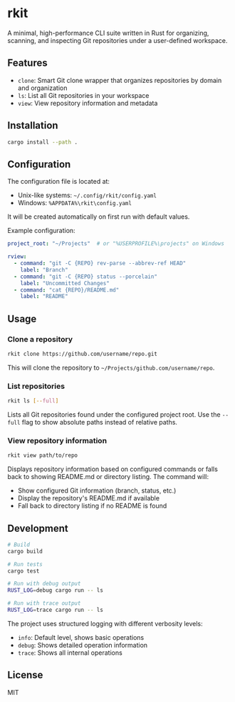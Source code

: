 # rkit

A minimal, high-performance CLI suite written in Rust for organizing, scanning, and inspecting Git repositories under a user-defined workspace.

## Features

- `clone`: Smart Git clone wrapper that organizes repositories by domain and organization
- `ls`: List all Git repositories in your workspace
- `view`: View repository information and metadata

## Installation

```bash
cargo install --path .
```

## Configuration

The configuration file is located at:
- Unix-like systems: `~/.config/rkit/config.yaml`
- Windows: `%APPDATA%\rkit\config.yaml`

It will be created automatically on first run with default values.

Example configuration:

```yaml
project_root: "~/Projects"  # or "%USERPROFILE%\projects" on Windows

rview:
  - command: "git -C {REPO} rev-parse --abbrev-ref HEAD"
    label: "Branch"
  - command: "git -C {REPO} status --porcelain"
    label: "Uncommitted Changes"
  - command: "cat {REPO}/README.md"
    label: "README"
```

## Usage

### Clone a repository

```bash
rkit clone https://github.com/username/repo.git
```

This will clone the repository to `~/Projects/github.com/username/repo`.

### List repositories

```bash
rkit ls [--full]
```

Lists all Git repositories found under the configured project root. Use the `--full` flag to show absolute paths instead of relative paths.

### View repository information

```bash
rkit view path/to/repo
```

Displays repository information based on configured commands or falls back to showing README.md or directory listing. The command will:
- Show configured Git information (branch, status, etc.)
- Display the repository's README.md if available
- Fall back to directory listing if no README is found

## Development

```bash
# Build
cargo build

# Run tests
cargo test

# Run with debug output
RUST_LOG=debug cargo run -- ls

# Run with trace output
RUST_LOG=trace cargo run -- ls
```

The project uses structured logging with different verbosity levels:
- `info`: Default level, shows basic operations
- `debug`: Shows detailed operation information
- `trace`: Shows all internal operations

## License

MIT 